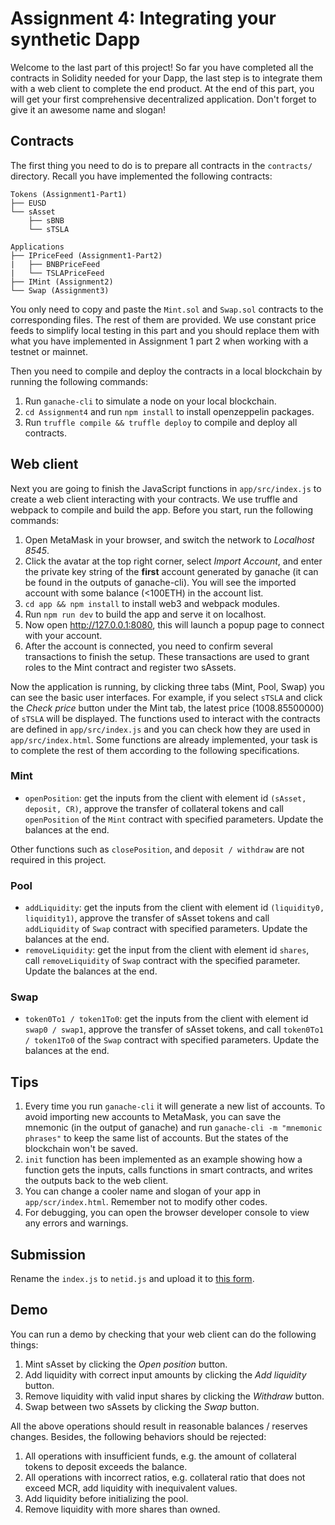 # Assignment 4: Integrating your synthetic Dapp

Welcome to the last part of this project! So far you have completed all the contracts in Solidity needed for your Dapp, the last step is to integrate them with a web client to complete the end product. At the end of this part, you will get your first comprehensive decentralized application. Don't forget to give it an awesome name and slogan!

## Contracts
The first thing you need to do is to prepare all contracts in the `contracts/` directory. Recall you have implemented the following contracts:

```
Tokens (Assignment1-Part1)
├── EUSD
└── sAsset
    ├── sBNB
    └── sTSLA

Applications
├── IPriceFeed (Assignment1-Part2)
|   ├── BNBPriceFeed
|   └── TSLAPriceFeed
├── IMint (Assignment2)
└── Swap (Assignment3)
```
You only need to copy and paste the `Mint.sol` and `Swap.sol` contracts to the corresponding files. The rest of them are provided. We use constant price feeds to simplify local testing in this part and you should replace them with what you have implemented in Assignment 1 part 2 when working with a testnet or mainnet.

Then you need to compile and deploy the contracts in a local blockchain by running the following commands:
1. Run `ganache-cli` to simulate a node on your local blockchain.
2. `cd Assignment4` and run `npm install` to install openzeppelin packages.
3. Run `truffle compile && truffle deploy` to compile and deploy all contracts.


## Web client

Next you are going to finish the JavaScript functions in `app/src/index.js` to create a web client interacting with your contracts. We use truffle and webpack to compile and build the app. Before you start, run the following commands:

1. Open MetaMask in your browser, and switch the network to *Localhost 8545*.
2. Click the avatar at the top right corner, select *Import Account*, and enter the private key string of the **first** account generated by ganache (it can be found in the outputs of ganache-cli). You will see the imported account with some balance (<100ETH) in the account list. 
3. `cd app && npm install` to install web3 and webpack modules.
4. Run `npm run dev` to build the app and serve it on localhost.
5. Now open http://127.0.0.1:8080, this will launch a popup page to connect with your account.
6. After the account is connected, you need to confirm several transactions to finish the setup. These transactions are used to grant roles to the Mint contract and register two sAssets.


Now the application is running, by clicking three tabs (Mint, Pool, Swap) you can see the basic user interfaces. For example, if you select `sTSLA` and click the *Check price* button under the Mint tab, the latest price (1008.85500000) of `sTSLA` will be displayed. The functions used to interact with the contracts are defined in `app/src/index.js` and you can check how they are used in `app/src/index.html`. Some functions are already implemented, your task is to complete the rest of them according to the following specifications. 

### Mint
* `openPosition`: get the inputs from the client with element id `(sAsset, deposit, CR)`, approve the transfer of collateral tokens and call `openPosition` of the `Mint` contract with specified parameters. Update the balances at the end.

Other functions such as `closePosition`, and `deposit / withdraw` are not required in this project.

### Pool

* `addLiquidity`: get the inputs from the client with element id `(liquidity0, liquidity1)`, approve the transfer of sAsset tokens and call `addLiquidity` of `Swap` contract with specified parameters. Update the balances at the end.
* `removeLiquidity`: get the input from the client with element id `shares`, call `removeLiquidity` of `Swap` contract with the specified parameter. Update the balances at the end.

### Swap
* `token0To1 / token1To0`: get the inputs from the client with element id `swap0 / swap1`, approve the transfer of sAsset tokens, and call `token0To1 / token1To0` of the `Swap` contract with specified parameters. Update the balances at the end.

## Tips 
1. Every time you run `ganache-cli` it will generate a new list of accounts. To avoid importing new accounts to MetaMask, you can save the mnemonic (in the output of ganache) and run `ganache-cli -m "mnemonic phrases"` to keep the same list of accounts. But the states of the blockchain won't be saved.
2. `init` function has been implemented as an example showing how a function gets the inputs, calls functions in smart contracts, and writes the outputs back to the web client.
3. You can change a cooler name and slogan of your app in `app/scr/index.html`. Remember not to modify other codes.
4. For debugging, you can open the browser developer console to view any errors and warnings.

## Submission
Rename the `index.js` to `netid.js` and upload it to [this form](https://forms.gle/MXVU1L8NfgGQznW49).

## Demo

You can run a demo by checking that your web client can do the following things:

1. Mint sAsset by clicking the *Open position* button.
2. Add liquidity with correct input amounts by clicking the *Add liquidity* button.
3. Remove liquidity with valid input shares by clicking the *Withdraw* button.
4. Swap between two sAssets by clicking the *Swap* button.

All the above operations should result in reasonable balances / reserves changes. Besides, the following behaviors should be rejected:

1. All operations with insufficient funds, e.g. the amount of collateral tokens to deposit exceeds the balance.
2. All operations with incorrect ratios, e.g. collateral ratio that does not exceed MCR, add liquidity with inequivalent values.
3. Add liquidity before initializing the pool.
4. Remove liquidity with more shares than owned.



